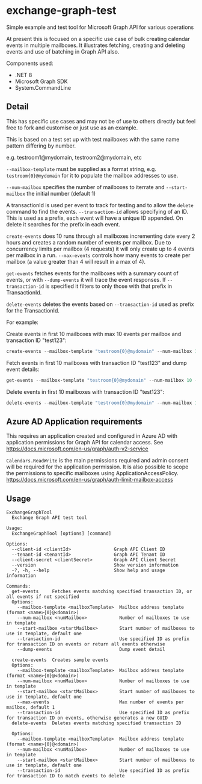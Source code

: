 # exchange-graph-test

Simple example and test tool for Microsoft Graph API for various operations

At present this is focused on a specific use case of bulk creating calendar events in multiple mailboxes.
It illustrates fetching, creating and deleting events and use of batching in Graph API also.

Components used:

* .NET 8
* Microsoft Graph SDK
* System.CommandLine

## Detail

This has specific use cases and may not be of use to others directly but feel free to fork and customise or just use as an example.

This is based on a test set up with test mailboxes with the same name pattern differing by number.

e.g. testroom1@mydomain, testroom2@mydomain, etc

`--mailbox-template` must be supplied as a format string, e.g. `testroom{0}@mydomain` for it to populate the mailbox addresses to use.

`--num-mailbox` specifies the number of mailboxes to iterrate and `--start-mailbox` the initial number (default 1)

A transactionId is used per event to track for testing and to allow the `delete` command to find the events. `--transaction-id` allows specifying of an ID. This is used as a prefix, each event will have a unique ID appended. On delete it searches for the prefix in each event.

`create-events` does 10 runs through all mailboxes incrementing date every 2 hours and creates a random number of events per mailbox. Due to concurrency limits per mailbox (4 requests) it will only create up to 4 events per mailbox in a run. `--max-events` controls how many events to create per mailbox (a value greater than 4 will result in a max of 4).

`get-events` fetches events for the mailboxes with a summary count of events, or with `--dump-events` it will trace the event responses. If `--transaction-id` is specified it filters to only those with that prefix in TransactionId.

`delete-events` deletes the events based on `--transaction-id` used as prefix for the TransactionId.

For example:

Create events in first 10 mailboxes with max 10 events per mailbox and transaction ID "test123":
```powershell
create-events --mailbox-template "testroom{0}@mydomain" --num-mailbox 10 --max-events 10 --transaction-id "test123" --client-id "<client-id>" --tenant-id "<tenant-id>" --client-secret "<client-secret>"
```

Fetch events in first 10 mailboxes with transaction ID "test123" and dump event details:
```powershell
get-events --mailbox-template "testroom{0}@mydomain" --num-mailbox 10 --transaction-id "test123" --dump-events --client-id "<client-id>" --tenant-id "<tenant-id>" --client-secret "<client-secret>"
```

Delete events in first 10 mailboxes with transaction ID "test123":
```powershell
delete-events --mailbox-template "testroom{0}@mydomain" --num-mailbox 10 --transaction-id "test123" --client-id "<client-id>" --tenant-id "<tenant-id>" --client-secret "<client-secret>"
```



## Azure AD Application requirements

This requires an application created and configured in Azure AD with application permissions for Graph API for calendar access. See https://docs.microsoft.com/en-us/graph/auth-v2-service

`Calendars.ReadWrite` is the main permissions required and admin consent will be required for the application permission. It is also possible to scope the permissions to specific mailboxes using ApplicationAccessPolicy. https://docs.microsoft.com/en-us/graph/auth-limit-mailbox-access


## Usage

```
ExchangeGraphTool
  Exchange Graph API test tool

Usage:
  ExchangeGraphTool [options] [command]

Options:
  --client-id <clientId>                Graph API Client ID
  --tenant-id <tenantId>                Graph API Tenant ID
  --client-secret <clientSecret>        Graph API Client Secret
  --version                             Show version information
  -?, -h, --help                        Show help and usage information

Commands:
  get-events     Fetches events matching specified transaction ID, or all events if not specified
  Options:
    --mailbox-template <mailboxTemplate>  Mailbox address template (format <name>{0}@<domain>)
    --num-mailbox <numMailbox>            Number of mailboxes to use in template
    --start-mailbox <startMailbox>        Start number of mailboxes to use in template, default one
    --transaction-id                      Use specified ID as prefix for transaction ID on events or return all events otherwise
    --dump-events                         Dump event detail

  create-events  Creates sample events
  Options:
    --mailbox-template <mailboxTemplate>  Mailbox address template (format <name>{0}@<domain>)
    --num-mailbox <numMailbox>            Number of mailboxes to use in template
    --start-mailbox <startMailbox>        Start number of mailboxes to use in template, default one
    --max-events                          Max number of events per mailbox, default 1
    --transaction-id                      Use specified ID as prefix for transaction ID on events, otherwise generates a new GUID
  delete-events  Deletes events matching specified transaction ID

  Options:
    --mailbox-template <mailboxTemplate>  Mailbox address template (format <name>{0}@<domain>)
    --num-mailbox <numMailbox>            Number of mailboxes to use in template
    --start-mailbox <startMailbox>        Start number of mailboxes to use in template, default one
    --transaction-id                      Use specified ID as prefix for transaction ID to match events to delete
 ```
 
 
